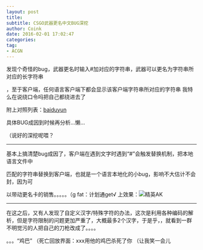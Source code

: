 ```yaml
---
layout: post
title: 
subtitle: CSGO武器更名中文BUG深挖
author: Coink 
date: 2016-02-01 17:02:47
categories: 
tag: 
- ACGN
---
```

发现个奇怪的bug，武器更名时输入#加对应的字符串，武器可以更名为字符串所对应的长字符串

，至于客户端，任何语言客户端下都会显示该客户端字符串所对应的字符串
我特么在说绕口令吗把自己都绕进去了



附上对照列表：[baiduyun](http://pan.baidu.com/s/1c0XsKY8)


具体BUG成因到时候再分析...懒...

（说好的深挖呢喂？

----------

基本上搞清楚bug成因了，客户端在遇到文字时遇到“#”会触发替换机制，把本地语言文件中

匹配的字符串替换到客户端，也就是一个语言本地化的小bug，影响不大估计不会封，因为可

以带动更名卡的销售。。。。。（g fat：计划通get√
上效果：![精英AK][1]



----------

在这之后，又有人发现了自定义汉字/特殊字符的办法，这次是利用各种编码的解析，但是字符限制的问题更加严重了，大概最多2个汉字，于是乎，，就看到一群不明觉污的人把自己的刀枪改成了。。。。

。。。“鸡巴”
（死亡回放界面：xxx用他的鸡巴杀死了你
（让我笑一会儿

[1]: https://ooo.0o0.ooo/2016/03/24/56f4156208a3f.jpg
